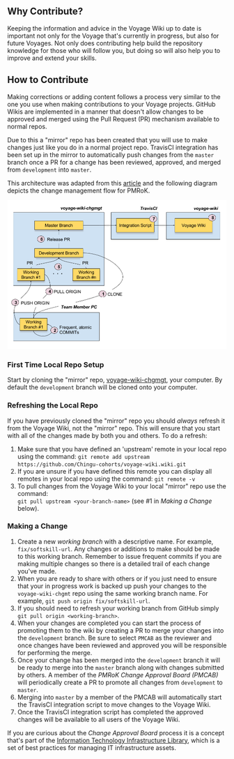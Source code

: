 ## Why Contribute?

Keeping the information and advice in the Voyage Wiki up to date is important not only
for the Voyage that's currently in progress, but also for future Voyages.
Not only does contributing help build the repository knowledge for those who
will follow you, but doing so will also help you to improve and
extend your skills.

## How to Contribute

Making corrections or adding content follows a process very
similar to the one you use when making contributions to your Voyage projects. 
GitHub Wikis are implemented in a manner that doesn't allow changes to be
approved and merged using the Pull Request (PR) mechanism available to normal
repos.

Due to this a "mirror" repo has been created that you will use to make changes
just like you do in a normal project repo. TravisCI integration has been set
up in the mirror to automatically push changes from the `master` branch once
a PR for a change has been reviewed, approved, and merged from `development`
into `master`.

This architecture was adapted from this [article](http://www.growingwiththeweb.com/2016/07/enabling-pull-requests-on-github-wikis.html)
and the following diagram depicts the change management flow for PMRoK.

![Voyage Wiki Change Management Workflow](https://github.com/Chingu-cohorts/voyage-wiki/blob/development/images/Voyage%20Wiki%20Change%20Mgt%20Workflow.png)

### First Time Local Repo Setup
Start by cloning the "mirror" repo, [voyage-wiki-chgmgt](https://github.com/Chingu-cohorts/voyage-wiki-chgmgt),
your computer. By default the `development` branch will be cloned onto your computer.

### Refreshing the Local Repo
If you have previously cloned the "mirror" repo you should *_always_* refresh it from the Voyage Wiki, not the "mirror" repo. This will ensure that you start with all of the changes made by both you and others. To do a refresh:
1. Make sure that you have defined an 'upstream' remote in your local repo using the command: 
   `git remote add upstream https://github.com/Chingu-cohorts/voyage-wiki.wiki.git`
2. If you are unsure if you have defined this remote you can display all remotes in your local repo using the command: 
   `git remote -v`
3. To pull changes from the Voyage Wiki to your local "mirror" repo use the command:<br> 
   `git pull upstream <your-branch-name>` (see #1 in _Making a Change_ below).

### Making a Change
1. Create a new _working branch_ with a descriptive name. For example, `fix/softskill-url`.
Any changes or additions to make should be made to this working branch. Remember to issue frequent
commits if you are making multiple changes so there is a detailed trail of each change you've made.
2. When you are ready to share with others or if you just need to ensure that your in progress work
is backed up push your changes to the `voyage-wiki-chgmt` repo using the same working branch name. For
example, `git push origin fix/softskill-url`.
3. If you should need to refresh your working branch from GitHub simply
`git pull origin <working-branch>`.
4. When your changes are completed you can start the process of promoting them to the wiki by
creating a PR to merge your changes into the `development` branch. Be sure to select `PMCAB` as
the reviewer and once changes have been reviewed and approved you will be responsible for 
performing the merge.
5. Once your change has been merged into the `development` branch it will be ready to merge into
the `master` branch along with changes submitted by others. A member of the _PMRoK Change Approval
Board (PMCAB)_ will periodically create a PR to promote all changes from `development` to `master`.
6. Merging into `master` by a member of the PMCAB will automatically start the TravisCI integration
script to move changes to the Voyage Wiki.
7. Once the TravisCI integration script has completed the approved changes will be available to
all users of the Voyage Wiki.

If you are curious about the _Change Approval Board_ process it is a concept that's part of the
[Information Technology Infrastructure Library](https://en.wikipedia.org/wiki/ITIL), which is a
set of best practices for managing IT infrastructure assets. 
